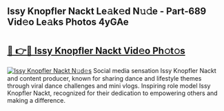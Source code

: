 ## Issy Knopfler Nackt Le𝚊k𝚎d N𝚞𝚍e - Part-689 Vid𝚎o Le𝚊ks Photos 4yGAe

# <h2><a href="http://fb0upi.evod.top/?m=Issy+Knopfler+Nackt">🔗 👉🔴 Issy Knopfler Nackt Vid𝚎o Ph𝚘t𝚘s</a></h2>

[![Issy Knopfler Nackt N𝚞d𝚎s](https://i.imgur.com/8V9OHl7.gif)](http://fb0upi.evod.top/?m=Issy+Knopfler+Nackt)
Social media sensation Issy Knopfler Nackt and content producer, known for sharing dance and lifestyle themes through viral dance challenges and mini vlogs. Inspiring role model Issy Knopfler Nackt, recognized for their dedication to empowering others and making a difference. 
